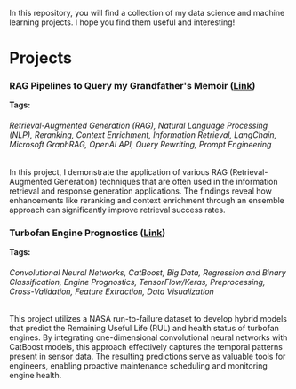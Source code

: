 In this repository, you will find a collection of my data science and machine learning projects. I hope you find them useful and interesting!

# Projects

### **RAG Pipelines to Query my Grandfather's Memoir ([Link](https://github.com/MattPickard/Data-Science-Portfolio/tree/main/Memior%20RAG%20Project))**

**Tags:** 
###### Retrieval-Augmented Generation (RAG), Natural Language Processing (NLP), Reranking, Context Enrichment, Information Retrieval, LangChain, Microsoft GraphRAG, OpenAI API, Query Rewriting, Prompt Engineering

In this project, I demonstrate the application of various RAG (Retrieval-Augmented Generation) techniques that are often used in the information retrieval and response generation applications. The findings reveal how enhancements like reranking and context enrichment through an ensemble approach can significantly improve retrieval success rates.



### **Turbofan Engine Prognostics ([Link](https://github.com/MattPickard/Data-Science-Portfolio/tree/main/Turbofan%20Engine%20Prognostics%20Project))**

**Tags:** 
###### Convolutional Neural Networks, CatBoost, Big Data, Regression and Binary Classification, Engine Prognostics, TensorFlow/Keras, Preprocessing, Cross-Validation, Feature Extraction, Data Visualization

This project utilizes a NASA run-to-failure dataset to develop hybrid models that predict the Remaining Useful Life (RUL) and health status of turbofan engines. By integrating one-dimensional convolutional neural networks with CatBoost models, this approach effectively captures the temporal patterns present in sensor data. The resulting predictions serve as valuable tools for engineers, enabling proactive maintenance scheduling and monitoring engine health.



